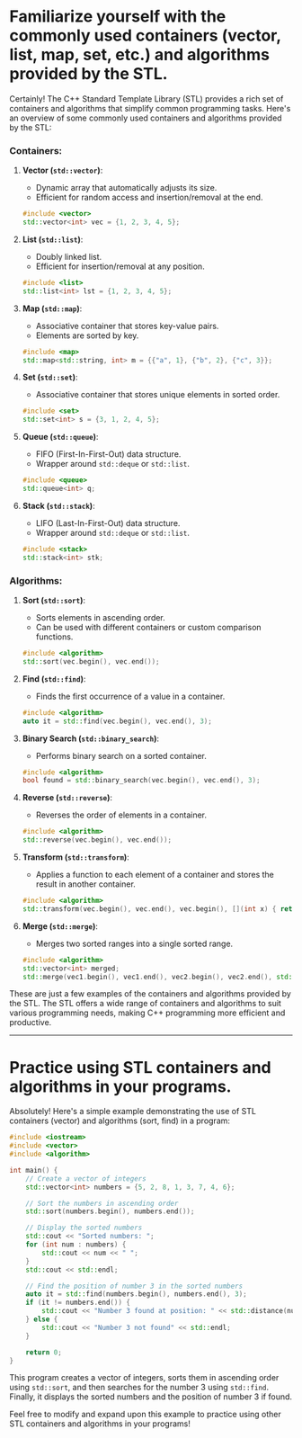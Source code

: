 # Familiarize yourself with the commonly used containers (vector, list, map, set, etc.) and algorithms provided by the STL.

Certainly! The C++ Standard Template Library (STL) provides a rich set of containers and algorithms that simplify common programming tasks. Here's an overview of some commonly used containers and algorithms provided by the STL:

### Containers:

1. **Vector (`std::vector`)**:

   - Dynamic array that automatically adjusts its size.
   - Efficient for random access and insertion/removal at the end.

   ```cpp
   #include <vector>
   std::vector<int> vec = {1, 2, 3, 4, 5};
   ```

2. **List (`std::list`)**:

   - Doubly linked list.
   - Efficient for insertion/removal at any position.

   ```cpp
   #include <list>
   std::list<int> lst = {1, 2, 3, 4, 5};
   ```

3. **Map (`std::map`)**:

   - Associative container that stores key-value pairs.
   - Elements are sorted by key.

   ```cpp
   #include <map>
   std::map<std::string, int> m = {{"a", 1}, {"b", 2}, {"c", 3}};
   ```

4. **Set (`std::set`)**:

   - Associative container that stores unique elements in sorted order.

   ```cpp
   #include <set>
   std::set<int> s = {3, 1, 2, 4, 5};
   ```

5. **Queue (`std::queue`)**:

   - FIFO (First-In-First-Out) data structure.
   - Wrapper around `std::deque` or `std::list`.

   ```cpp
   #include <queue>
   std::queue<int> q;
   ```

6. **Stack (`std::stack`)**:
   - LIFO (Last-In-First-Out) data structure.
   - Wrapper around `std::deque` or `std::list`.
   ```cpp
   #include <stack>
   std::stack<int> stk;
   ```

### Algorithms:

1. **Sort (`std::sort`)**:

   - Sorts elements in ascending order.
   - Can be used with different containers or custom comparison functions.

   ```cpp
   #include <algorithm>
   std::sort(vec.begin(), vec.end());
   ```

2. **Find (`std::find`)**:

   - Finds the first occurrence of a value in a container.

   ```cpp
   #include <algorithm>
   auto it = std::find(vec.begin(), vec.end(), 3);
   ```

3. **Binary Search (`std::binary_search`)**:

   - Performs binary search on a sorted container.

   ```cpp
   #include <algorithm>
   bool found = std::binary_search(vec.begin(), vec.end(), 3);
   ```

4. **Reverse (`std::reverse`)**:

   - Reverses the order of elements in a container.

   ```cpp
   #include <algorithm>
   std::reverse(vec.begin(), vec.end());
   ```

5. **Transform (`std::transform`)**:

   - Applies a function to each element of a container and stores the result in another container.

   ```cpp
   #include <algorithm>
   std::transform(vec.begin(), vec.end(), vec.begin(), [](int x) { return x * 2; });
   ```

6. **Merge (`std::merge`)**:
   - Merges two sorted ranges into a single sorted range.
   ```cpp
   #include <algorithm>
   std::vector<int> merged;
   std::merge(vec1.begin(), vec1.end(), vec2.begin(), vec2.end(), std::back_inserter(merged));
   ```

These are just a few examples of the containers and algorithms provided by the STL. The STL offers a wide range of containers and algorithms to suit various programming needs, making C++ programming more efficient and productive.

---

# Practice using STL containers and algorithms in your programs.

Absolutely! Here's a simple example demonstrating the use of STL containers (vector) and algorithms (sort, find) in a program:

```cpp
#include <iostream>
#include <vector>
#include <algorithm>

int main() {
    // Create a vector of integers
    std::vector<int> numbers = {5, 2, 8, 1, 3, 7, 4, 6};

    // Sort the numbers in ascending order
    std::sort(numbers.begin(), numbers.end());

    // Display the sorted numbers
    std::cout << "Sorted numbers: ";
    for (int num : numbers) {
        std::cout << num << " ";
    }
    std::cout << std::endl;

    // Find the position of number 3 in the sorted numbers
    auto it = std::find(numbers.begin(), numbers.end(), 3);
    if (it != numbers.end()) {
        std::cout << "Number 3 found at position: " << std::distance(numbers.begin(), it) + 1 << std::endl;
    } else {
        std::cout << "Number 3 not found" << std::endl;
    }

    return 0;
}
```

This program creates a vector of integers, sorts them in ascending order using `std::sort`, and then searches for the number 3 using `std::find`. Finally, it displays the sorted numbers and the position of number 3 if found.

Feel free to modify and expand upon this example to practice using other STL containers and algorithms in your programs!
